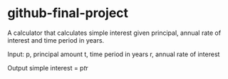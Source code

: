# github-final-project

A calculator that calculates simple interest given principal, annual rate of interest and time period in years.


Input:
   p, principal amount
   t, time period in years
   r, annual rate of interest


Output
   simple interest = p*t*r
